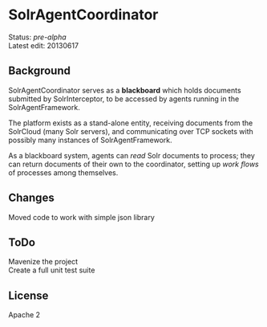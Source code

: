 # SolrAgentCoordinator #
Status: *pre-alpha*<br/>
Latest edit: 20130617
## Background ##
SolrAgentCoordinator serves as a **blackboard** which holds documents submitted by SolrInterceptor, to be accessed by agents running in the SolrAgentFramework.

The platform exists as a stand-alone entity, receiving documents from the SolrCloud (many Solr servers), and communicating over TCP sockets with possibly many instances of SolrAgentFramework.

As a blackboard system, agents can *read* Solr documents to process; they can return documents of their own to the coordinator, setting up *work flows* of processes among themselves.

## Changes ##
Moved code to work with simple json library

## ToDo ##
Mavenize the project<br/>
Create a full unit test suite

## License ##
Apache 2

